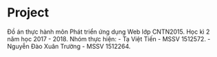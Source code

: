 # Project
Đồ án thực hành môn Phát triển ứng dụng Web lớp CNTN2015.
Học kì 2 năm học 2017 - 2018.
Nhóm thực hiện:
    - Tạ Việt Tiến              -   MSSV 1512572.
    - Nguyễn Đào Xuân Trường    -   MSSV 1512264.
    